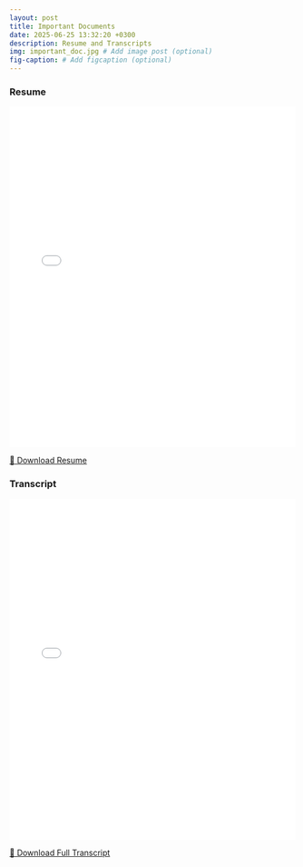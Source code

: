 ```yaml
---
layout: post
title: Important Documents
date: 2025-06-25 13:32:20 +0300
description: Resume and Transcripts
img: important_doc.jpg # Add image post (optional)
fig-caption: # Add figcaption (optional)
---
```


### Resume

<embed src="/assets/reports/Matthew_s_resume_may25.pdf" type="application/pdf" width="100%" height="600px" />

[📄 Download Resume](/assets/reports/Matthew_s_resume_may25.pdf)

### Transcript

<embed src="/assets/reports/transcript.pdf" type="application/pdf" width="100%" height="600px" />

[📄 Download Full Transcript](/assets/reports/transcript.pdf)
